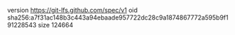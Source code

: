 version https://git-lfs.github.com/spec/v1
oid sha256:a7f31ac148b3c443a94ebaade957722dc28c9a1874867772a595b9f191228543
size 124664
